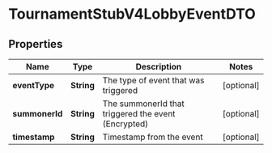 
# TournamentStubV4LobbyEventDTO

## Properties
Name | Type | Description | Notes
------------ | ------------- | ------------- | -------------
**eventType** | **String** | The type of event that was triggered |  [optional]
**summonerId** | **String** | The summonerId that triggered the event (Encrypted) |  [optional]
**timestamp** | **String** | Timestamp from the event |  [optional]



